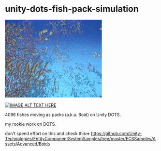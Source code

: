 # unity-dots-fish-pack-simulation

![](preview.gif)

[![IMAGE ALT TEXT HERE](https://img.youtube.com/vi/bjWBaLJz6MM/0.jpg)](https://www.youtube.com/watch?v=bjWBaLJz6MM)

4096 fishes moving as packs (a.k.a. Boid) on Unity DOTS.

my rookie work on DOTS.

don't spend effort on this and check this=>
https://github.com/Unity-Technologies/EntityComponentSystemSamples/tree/master/ECSSamples/Assets/Advanced/Boids

